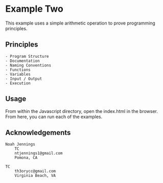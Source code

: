 # Example Two 

This example uses a simple arithmetic operation to prove programming principles. 

## Principles

    - Program Structure 
    - Documentation 
    - Naming Conventions 
    - Functions 
    - Variables 
    - Input / Output
    - Execution 
    
## Usage 

From within the Javascript directory, open the index.html in the browser. From here, you can run each of the examples. 

## Acknowledgements

    Noah Jennings 
        TC 
        ntjennings1@gmail.com
        Pomona, CA
        
    TC 
        th3orycc@gmail.com
        Virginia Beach, VA
